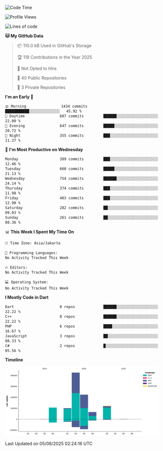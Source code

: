 <!--START_SECTION:waka-->
![Code Time](http://img.shields.io/badge/Code%20Time-447%20hrs%2029%20mins-blue)

![Profile Views](http://img.shields.io/badge/Profile%20Views-0-blue)

![Lines of code](https://img.shields.io/badge/From%20Hello%20World%20I%27ve%20Written-1.0%20million%20lines%20of%20code-blue)

**🐱 My GitHub Data** 

> 📦 110.0 kB Used in GitHub's Storage 
 > 
> 🏆 119 Contributions in the Year 2025
 > 
> 🚫 Not Opted to Hire
 > 
> 📜 40 Public Repositories 
 > 
> 🔑 3 Private Repositories 
 > 
**I'm an Early 🐤** 

```text
🌞 Morning                1434 commits        ███████████░░░░░░░░░░░░░░   45.92 % 
🌆 Daytime                687 commits         ██████░░░░░░░░░░░░░░░░░░░   22.00 % 
🌃 Evening                647 commits         █████░░░░░░░░░░░░░░░░░░░░   20.72 % 
🌙 Night                  355 commits         ███░░░░░░░░░░░░░░░░░░░░░░   11.37 % 
```
📅 **I'm Most Productive on Wednesday** 

```text
Monday                   389 commits         ███░░░░░░░░░░░░░░░░░░░░░░   12.46 % 
Tuesday                  660 commits         █████░░░░░░░░░░░░░░░░░░░░   21.13 % 
Wednesday                754 commits         ██████░░░░░░░░░░░░░░░░░░░   24.14 % 
Thursday                 374 commits         ███░░░░░░░░░░░░░░░░░░░░░░   11.98 % 
Friday                   403 commits         ███░░░░░░░░░░░░░░░░░░░░░░   12.90 % 
Saturday                 282 commits         ██░░░░░░░░░░░░░░░░░░░░░░░   09.03 % 
Sunday                   261 commits         ██░░░░░░░░░░░░░░░░░░░░░░░   08.36 % 
```


📊 **This Week I Spent My Time On** 

```text
🕑︎ Time Zone: Asia/Jakarta

💬 Programming Languages: 
No Activity Tracked This Week

🔥 Editors: 
No Activity Tracked This Week

💻 Operating System: 
No Activity Tracked This Week
```

**I Mostly Code in Dart** 

```text
Dart                     8 repos             ██████░░░░░░░░░░░░░░░░░░░   22.22 % 
C++                      8 repos             ██████░░░░░░░░░░░░░░░░░░░   22.22 % 
PHP                      6 repos             ████░░░░░░░░░░░░░░░░░░░░░   16.67 % 
JavaScript               3 repos             ██░░░░░░░░░░░░░░░░░░░░░░░   08.33 % 
C#                       2 repos             █░░░░░░░░░░░░░░░░░░░░░░░░   05.56 % 
```



**Timeline**

![Lines of Code chart](https://raw.githubusercontent.com/PradiptaAhmad/PradiptaAhmad/main/assets/bar_graph.png)


 Last Updated on 05/08/2025 02:24:16 UTC
<!--END_SECTION:waka-->
